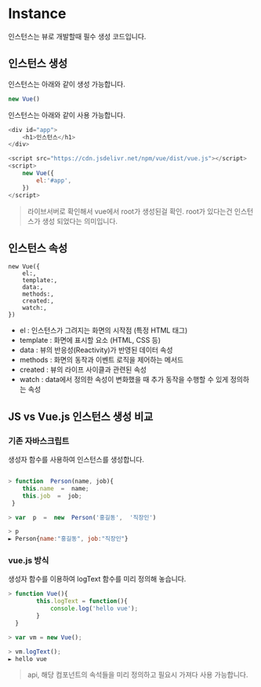 
# Instance  

인스턴스는 뷰로 개발할때 필수 생성 코드입니다.

## 인스턴스 생성 
인스턴스는 아래와 같이 생성 가능합니다.
```js
new Vue()
```

인스턴스는 아래와 같이 사용 가능합니다.
```js
<div id="app">
    <h1>인스턴스</h1>
</div>

<script src="https://cdn.jsdelivr.net/npm/vue/dist/vue.js"></script>
<script>
    new Vue({
        el:'#app', 
    })
</script>
```
>라이브서버로 확인해서 vue에서 root가 생성된걸 확인.
>root가 있다는건 인스턴스가 생성 되었다는 의미입니다.
  
## 인스턴스 속성
```
new Vue({
    el:,
    template:,
    data:,
    methods:,
    created:,
    watch:,
})
```
- el : 인스턴스가 그려지는 화면의 시작점 (특정 HTML 태그)
- template : 화면에 표시할 요소 (HTML, CSS 등)
- data : 뷰의 반응성(Reactivity)가 반영된 데이터 속성
- methods : 화면의 동작과 이벤트 로직을 제어하는 메서드
- created : 뷰의 라이프 사이클과 관련된 속성
- watch : data에서 정의한 속성이 변화했을 때 추가 동작을 수행할 수 있게 정의하는 속성

## JS vs Vue.js 인스턴스 생성 비교

### 기존 자바스크립트

생성자 함수를 사용하여 인스턴스를 생성합니다.

```js

> function  Person(name, job){
  	this.name  =  name;
	this.job  =  job;
 }

> var  p  =  new  Person('홍길동',  '직장인')

> p
► Person{name:"홍길동", job:"직장인"}

```
### vue.js 방식
생성자 함수를 이용하여 logText 함수를 미리 정의해 놓습니다.

```js
> function Vue(){
    	this.logText = function(){
	    	console.log('hello vue');
    	}
  }

> var vm = new Vue();

> vm.logText(); 
► hello vue

```
> api,  해당 컴포넌트의 속석들을 미리 정의하고 필요시 가져다 사용 가능합니다.
